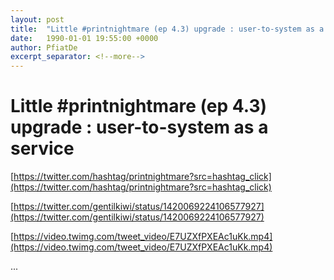 ```yaml
---
layout: post
title:  "Little #printnightmare (ep 4.3) upgrade : user-to-system as a service"
date:   1990-01-01 19:55:00 +0000
author: PfiatDe
excerpt_separator: <!--more-->
---
```


# Little #printnightmare (ep 4.3) upgrade : user-to-system as a service

[https://twitter.com/hashtag/printnightmare?src=hashtag_click](https://twitter.com/hashtag/printnightmare?src=hashtag_click)

[https://twitter.com/gentilkiwi/status/1420069224106577927](https://twitter.com/gentilkiwi/status/1420069224106577927)

[https://video.twimg.com/tweet_video/E7UZXfPXEAc1uKk.mp4](https://video.twimg.com/tweet_video/E7UZXfPXEAc1uKk.mp4)

...
<!--more-->
